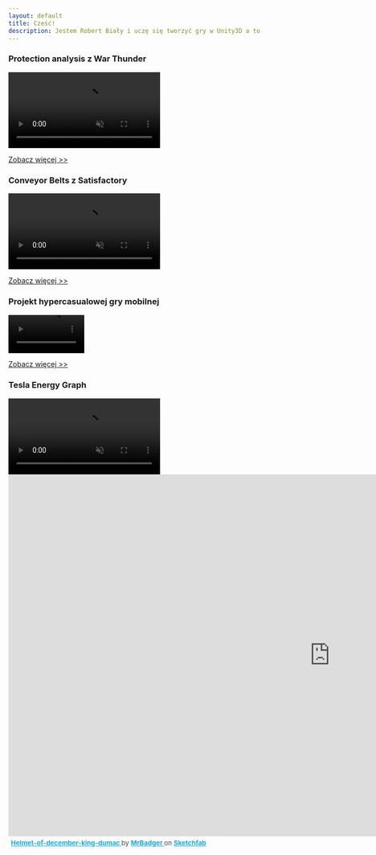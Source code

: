 ```yaml
---
layout: default
title: Cześć!
description: Jestem Robert Biały i uczę się tworzyć gry w Unity3D a to jest strona z moim portfolio.
---
```


### Protection analysis z War Thunder
<video width="60%" title="Protection Analysis." loop="" autoplay="" playsinline="" muted="true">
<source src="https://v.redd.it/ks9rkmlzlj081/DASH_480.mp4" type="video/mp4">
</video>

[Zobacz więcej >>](./protection-analysis.html)

### Conveyor Belts z Satisfactory
<video width="60%" title="Conveyor Belts" loop="" autoplay="" playsinline="" muted="true">
<source src="https://v.redd.it/7bzxichn2a071/DASH_480.mp4" type="video/mp4">
</video>

[Zobacz więcej >>](./conveyor-belts.html)

### Projekt hypercasualowej gry mobilnej
<video width="30%" title="Hypercasual" loop="" autoplay="" playsinline="" muted="true">
<source src="https://v.redd.it/h0qwgkgnqj081/DASH_480.mp4" type="video/mp4">
</video>

[Zobacz więcej >>](./hypercasual-game.html)

### Tesla Energy Graph
<video width="60%" title="Odtworzyłem wygląd panelu energii z Tesli Model 3. Ten komponent może zostać łatwo zaimplementowany w jakiejś grze ekonomicznej." loop="" autoplay="" playsinline="" muted="true">
<source src="https://v.redd.it/0sgqgz9r92m41/DASH_480" type="video/mp4">
</video>

<div class="sketchfab-embed-wrapper"> <iframe title="Helmet-of-december-king-dumac" frameborder="0" allowfullscreen mozallowfullscreen="true" webkitallowfullscreen="true" allow="autoplay; fullscreen; xr-spatial-tracking" xr-spatial-tracking execution-while-out-of-viewport execution-while-not-rendered web-share width="1280" height="720" src="https://sketchfab.com/models/6f9e0f694819470db6d21bc2a7c7202e/embed"> </iframe> <p style="font-size: 13px; font-weight: normal; margin: 5px; color: #4A4A4A;"> <a href="https://sketchfab.com/3d-models/helmet-of-december-king-dumac-6f9e0f694819470db6d21bc2a7c7202e?utm_medium=embed&utm_campaign=share-popup&utm_content=6f9e0f694819470db6d21bc2a7c7202e" target="_blank" style="font-weight: bold; color: #1CAAD9;"> Helmet-of-december-king-dumac </a> by <a href="https://sketchfab.com/MrBadger?utm_medium=embed&utm_campaign=share-popup&utm_content=6f9e0f694819470db6d21bc2a7c7202e" target="_blank" style="font-weight: bold; color: #1CAAD9;"> MrBadger </a> on <a href="https://sketchfab.com?utm_medium=embed&utm_campaign=share-popup&utm_content=6f9e0f694819470db6d21bc2a7c7202e" target="_blank" style="font-weight: bold; color: #1CAAD9;">Sketchfab</a></p></div>
